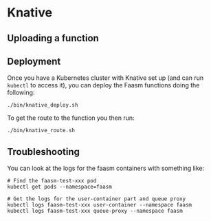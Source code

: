 # Knative

## Uploading a function



## Deployment

Once you have a Kubernetes cluster with Knative set up (and can run `kubectl` to access it), you can deploy the Faasm functions doing the following:

```
./bin/knative_deploy.sh
```

To get the route to the function you then run:

```
./bin/knative_route.sh
```

## Troubleshooting

You can look at the logs for the faasm containers with something like:

```
# Find the faasm-test-xxx pod
kubectl get pods --namespace=faasm

# Get the logs for the user-container part and queue proxy
kubectl logs faasm-test-xxx user-container --namespace faasm
kubectl logs faasm-test-xxx queue-proxy --namespace faasm
```

